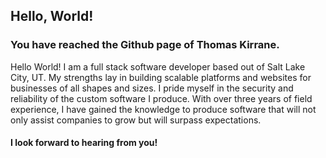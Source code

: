 <h2>Hello, World!</h2>
<h3>You have reached the Github page of Thomas Kirrane.</h3>
<p>Hello World! I am a full stack software developer based out of Salt Lake City, UT. My strengths lay in building scalable platforms and websites for businesses of all shapes and sizes. I pride myself in the security and reliability of the custom software I produce. With over three years of field experience, I have gained the knowledge to produce software that will not only assist companies to grow but will surpass expectations.</p>

<h4>I look forward to hearing from you!</h4>
